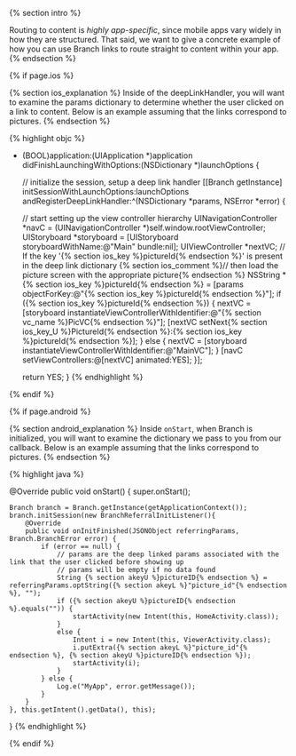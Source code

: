 {% section intro %}

Routing to content is *highly app-specific*, since mobile apps vary widely in how they are structured. That said, we want to give a concrete example of how you can use Branch links to route straight to content within your app.
{% endsection %}

{% if page.ios %}

{% section ios_explanation %}
Inside of the deepLinkHandler, you will want to examine the params dictionary to determine whether the user clicked on a link to content. Below is an example assuming that the links correspond to pictures.
{% endsection %}

{% highlight objc %}
- (BOOL)application:(UIApplication *)application
    didFinishLaunchingWithOptions:(NSDictionary *)launchOptions {

  // initialize the session, setup a deep link handler
  [[Branch getInstance] initSessionWithLaunchOptions:launchOptions
                          andRegisterDeepLinkHandler:^(NSDictionary *params, NSError *error) {

    // start setting up the view controller hierarchy
    UINavigationController *navC = (UINavigationController *)self.window.rootViewController;
    UIStoryboard *storyboard = [UIStoryboard storyboardWithName:@"Main" bundle:nil];
    UIViewController *nextVC;
    // If the key '{% section ios_key %}pictureId{% endsection %}' is present in the deep link dictionary
    {% section ios_comment %}// then load the picture screen with the appropriate picture{% endsection %}
    NSString *{% section ios_key %}pictureId{% endsection %} = [params objectForKey:@"{% section ios_key %}pictureId{% endsection %}"];
    if ({% section ios_key %}pictureId{% endsection %}) {
      nextVC = [storyboard instantiateViewControllerWithIdentifier:@"{% section vc_name %}PicVC{% endsection %}"];
      [nextVC setNext{% section ios_key_U %}PictureId{% endsection %}:{% section ios_key %}pictureId{% endsection %}];
    } else {
      nextVC = [storyboard instantiateViewControllerWithIdentifier:@"MainVC"];
    }
    [navC setViewControllers:@[nextVC] animated:YES];
  }];

  return YES;
}
{% endhighlight %}


{% endif %}

{% if page.android %}

{% section android_explanation %}
Inside `onStart`, when Branch is initialized, you will want to examine the dictionary we pass to you from our callback. Below is an example assuming that the links correspond to pictures.
{% endsection %}

{% highlight java %}

@Override
public void onStart() {
    super.onStart();

    Branch branch = Branch.getInstance(getApplicationContext());
    branch.initSession(new BranchReferralInitListener(){
        @Override
        public void onInitFinished(JSONObject referringParams, Branch.BranchError error) {
            if (error == null) {
                // params are the deep linked params associated with the link that the user clicked before showing up
                // params will be empty if no data found
                String {% section akeyU %}pictureID{% endsection %} = referringParams.optString({% section akeyL %}"picture_id"{% endsection %}, "");
                if ({% section akeyU %}pictureID{% endsection %}.equals("")) {
                    startActivity(new Intent(this, HomeActivity.class));
                }
                else {
                    Intent i = new Intent(this, ViewerActivity.class);
                    i.putExtra({% section akeyL %}"picture_id"{% endsection %}, {% section akeyU %}pictureID{% endsection %});
                    startActivity(i);
                }
            } else {
                Log.e("MyApp", error.getMessage());
            }
        }
    }, this.getIntent().getData(), this);
}
{% endhighlight %}

{% endif %}

